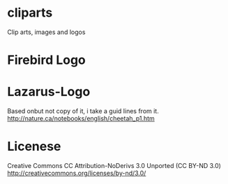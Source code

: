 cliparts
========

Clip arts, images and logos

Firebird Logo
=============

Lazarus-Logo
============
Based onbut not copy of it, i take a guid lines from it.
http://nature.ca/notebooks/english/cheetah_p1.htm

Licenese
========
Creative Commons
CC Attribution-NoDerivs 3.0 Unported (CC BY-ND 3.0)
http://creativecommons.org/licenses/by-nd/3.0/
